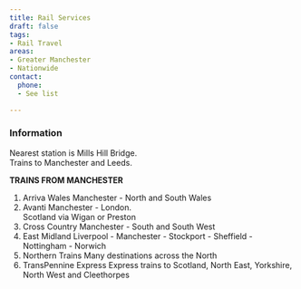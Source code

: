 ```yaml
---
title: Rail Services
draft: false
tags:
- Rail Travel
areas:
- Greater Manchester
- Nationwide
contact:
  phone:
  - See list

---
```

### Information
Nearest station is Mills Hill Bridge.  
Trains to Manchester and Leeds.

**TRAINS FROM MANCHESTER**  
1. Arriva Wales   Manchester - North and South Wales  
2. Avanti   Manchester - London.   
Scotland via Wigan or Preston  
3. Cross Country  Manchester - South and South West  
4. East Midland  Liverpool - Manchester - Stockport - Sheffield - Nottingham - Norwich  
5. Northern Trains  Many destinations across the North  
6. TransPennine Express  Express trains to Scotland, North East, Yorkshire, North West and Cleethorpes  